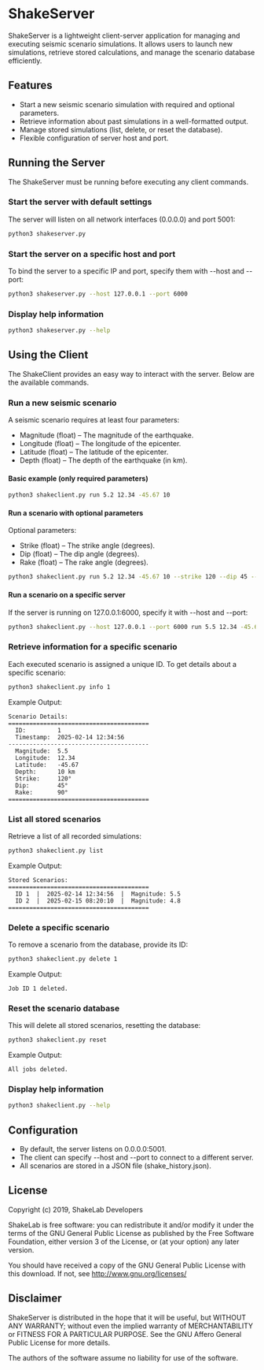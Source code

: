# ShakeServer

ShakeServer is a lightweight client-server application for managing and executing seismic scenario simulations. 
It allows users to launch new simulations, retrieve stored calculations, and manage the scenario database efficiently.

## Features
- Start a new seismic scenario simulation with required and optional parameters.
- Retrieve information about past simulations in a well-formatted output.
- Manage stored simulations (list, delete, or reset the database).
- Flexible configuration of server host and port.

## Running the Server

The ShakeServer must be running before executing any client commands.

### Start the server with default settings
The server will listen on all network interfaces (0.0.0.0) and port 5001:
```sh
python3 shakeserver.py
```

### Start the server on a specific host and port
To bind the server to a specific IP and port, specify them with --host and --port:
```sh
python3 shakeserver.py --host 127.0.0.1 --port 6000
```

### Display help information
```sh
python3 shakeserver.py --help
```

## Using the Client

The ShakeClient provides an easy way to interact with the server. Below are the available commands.

### Run a new seismic scenario
A seismic scenario requires at least four parameters:
- Magnitude (float) – The magnitude of the earthquake.
- Longitude (float) – The longitude of the epicenter.
- Latitude (float) – The latitude of the epicenter.
- Depth (float) – The depth of the earthquake (in km).

#### Basic example (only required parameters)
```sh
python3 shakeclient.py run 5.2 12.34 -45.67 10
```

#### Run a scenario with optional parameters
Optional parameters:
- Strike (float) – The strike angle (degrees).
- Dip (float) – The dip angle (degrees).
- Rake (float) – The rake angle (degrees).

```sh
python3 shakeclient.py run 5.2 12.34 -45.67 10 --strike 120 --dip 45 --rake 90
```

#### Run a scenario on a specific server
If the server is running on 127.0.0.1:6000, specify it with --host and --port:
```sh
python3 shakeclient.py --host 127.0.0.1 --port 6000 run 5.5 12.34 -45.67 10
```

### Retrieve information for a specific scenario
Each executed scenario is assigned a unique ID. To get details about a specific scenario:

```sh
python3 shakeclient.py info 1
```
Example Output:
```
Scenario Details:
========================================
  ID:         1
  Timestamp:  2025-02-14 12:34:56
----------------------------------------
  Magnitude:  5.5
  Longitude:  12.34
  Latitude:   -45.67
  Depth:      10 km
  Strike:     120°
  Dip:        45°
  Rake:       90°
========================================
```

### List all stored scenarios
Retrieve a list of all recorded simulations:
```sh
python3 shakeclient.py list
```
Example Output:
```
Stored Scenarios:
========================================
  ID 1  |  2025-02-14 12:34:56  |  Magnitude: 5.5
  ID 2  |  2025-02-15 08:20:10  |  Magnitude: 4.8
========================================
```

### Delete a specific scenario
To remove a scenario from the database, provide its ID:
```sh
python3 shakeclient.py delete 1
```
Example Output:
```
Job ID 1 deleted.
```

### Reset the scenario database
This will delete all stored scenarios, resetting the database:
```sh
python3 shakeclient.py reset
```
Example Output:
```
All jobs deleted.
```

### Display help information
```sh
python3 shakeclient.py --help
```

## Configuration
- By default, the server listens on 0.0.0.0:5001.
- The client can specify --host and --port to connect to a different server.
- All scenarios are stored in a JSON file (shake_history.json).

## License
Copyright (c) 2019, ShakeLab Developers

ShakeLab is free software: you can redistribute it and/or modify it under the terms of the GNU General Public License as published by the Free Software Foundation, either version 3 of the License, or (at your option) any later version.

You should have received a copy of the GNU General Public License with this download. If not, see http://www.gnu.org/licenses/

## Disclaimer
ShakeServer is distributed in the hope that it will be useful, but WITHOUT ANY WARRANTY; without even the implied warranty of MERCHANTABILITY or FITNESS FOR A PARTICULAR PURPOSE. See the GNU Affero General Public License for more details.

The authors of the software assume no liability for use of the software.

